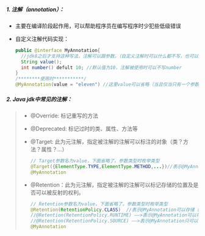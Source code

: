 ##### 1. 注解（annotation）：

- 主要在编译阶段起作用，可以帮助程序员在编写程序时少犯些低级错误

- 自定义注解代码实现：

  ```java
  public @interface MyAnnotation{
    //jdk8之后才支持这种写法，注解可以跟参数。（自定义注解时可以什么都不写，也可以写上参数内容。一旦写上参数了，使用注解时就必须带上参数，否则会报错，除非参数在自定义是设置了默认值，如下面的number）
    String value(); 
    int number() defult 10; //默认值为10，注解被使用时可以不写number
  }
  /********使用时***********/
  @MyAnnotation(value = "eleven") //这里value可以省略（当且仅当只有一个参数，且参数名为value时）
  ```

##### 2. Java jdk中常见的注解：

> - @Override: 标记重写的方法
>
> - @Deprecated: 标记过时的类、属性、方法等
>
> - @Target: 此为元注解，指定被注解的注解可以标注的对象（类？方法？属性？...）
>
>   ```java
>   // Target参数名为value，下面省略了。参数类型时枚举类型
>   @Target({ElementType.TYPE,ElementType.METHOD,...})//表示@MyAnnotation只能注解类、方法、...
>   @MyAnnotation
>   ```
>
> - @Retention：此为元注解，指定被注解的注解可以标记存储的位置及是否可以被反射的权利。
>
>   ```java
>   // Retention参数名为value，下面省略了。参数类型时枚举类型
>   @Retention(RetentionPolicy.CLASS)  //表示@MyAnnotation可以存储（生成）.class文件
>   //@Retention(RetentionPolicy.RUNTIME) ——>表示@MyAnnotation可以存储（生成）.class文件，并且支持反射机制
>   //@Retention(RetentionPolicy.SOURCE) ——>表示@MyAnnotation只可以存储源文件（.java），不能生成.class文件
>   @MyAnnotation
>   ```
>
>   

```java

```